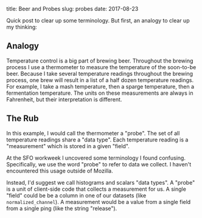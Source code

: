 title: Beer and Probes
slug: probes
date: 2017-08-23

Quick post to clear up some terminology.
But first, an analogy to clear up my thinking:

## Analogy

Temperature control is a big part of brewing beer.
Throughout the brewing process I use a thermometer
to measure the temperature of the soon-to-be beer.
Because I take several temperature readings throughout the brewing process,
one brew will result in a list of a half dozen temperature readings.
For example, I take a mash temperature,
then a sparge temperature,
then a fermentation temperature.
The units on these measurements are always in Fahrenheit,
but their interpretation is different.

## The Rub

In this example, I would call the thermometer a "probe".
The set of all temperature readings share a "data type".
Each temperature reading is a "measurement" which is stored in a given "field".

At the SFO workweek I uncovered some terminology I found confusing.
Specifically, we use the word "probe" to refer to data we collect.
I haven't encountered this usage outside of Mozilla.

Instead, I'd suggest we call histograms and scalars "data types".
A "probe" is a unit of client-side code that collects a measurement for us.
A single "field" could be be a column in one of our datasets (like `normalized_channel`).
A measurement would be a value from a single field from a single ping (like the string "release").
